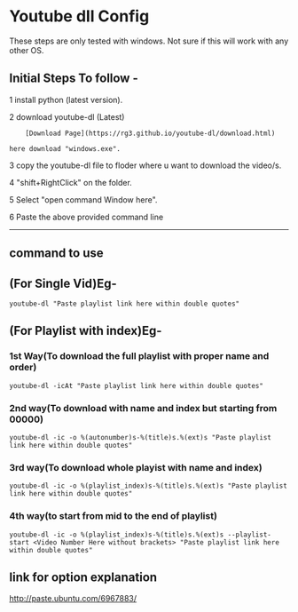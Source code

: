 # Youtube dll Config
These steps are only tested with windows. Not sure if this will work with any other OS.

## Initial Steps To follow -

1 install python (latest version).

2 download youtube-dl (Latest)
```
	[Download Page](https://rg3.github.io/youtube-dl/download.html)
```	
	here download "windows.exe".

3 copy the youtube-dl file to floder where u want to download the video/s.

4 "shift+RightClick" on the folder.

5 Select "open command Window here".

6 Paste the above provided command line
**********************************************************************


## command to use

## (For Single Vid)Eg-
```
youtube-dl "Paste playlist link here within double quotes"
```



## (For Playlist with index)Eg-

### 1st Way(To download the full playlist with proper name and order)
```
youtube-dl -icAt "Paste playlist link here within double quotes"
```



### 2nd way(To download with name and index but starting from 00000)
```
youtube-dl -ic -o %(autonumber)s-%(title)s.%(ext)s "Paste playlist link here within double quotes"
```



### 3rd way(To download whole playist with name and index)
```													 
youtube-dl -ic -o %(playlist_index)s-%(title)s.%(ext)s "Paste playlist link here within double quotes"
```


### 4th way(to start from mid to the end of playlist)
```
youtube-dl -ic -o %(playlist_index)s-%(title)s.%(ext)s --playlist-start <Video Number Here without brackets> "Paste playlist link here within double quotes"
```




## link for option explanation

http://paste.ubuntu.com/6967883/

